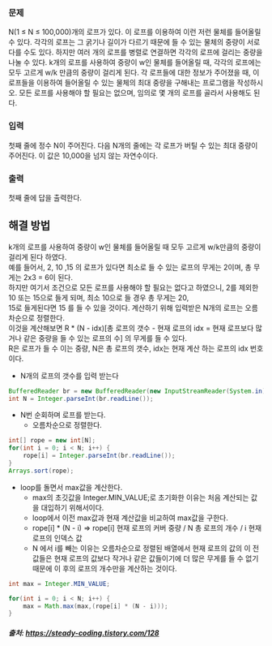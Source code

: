### 문제
N(1 ≤ N ≤ 100,000)개의 로프가 있다. 이 로프를 이용하여 이런 저런 물체를 들어올릴 수 있다. 각각의 로프는 그 굵기나 길이가 다르기 때문에 들 수 있는 물체의 중량이 서로 다를 수도 있다.
하지만 여러 개의 로프를 병렬로 연결하면 각각의 로프에 걸리는 중량을 나눌 수 있다. k개의 로프를 사용하여 중량이 w인 물체를 들어올릴 때, 각각의 로프에는 모두 고르게 w/k 만큼의 중량이 걸리게 된다.
각 로프들에 대한 정보가 주어졌을 때, 이 로프들을 이용하여 들어올릴 수 있는 물체의 최대 중량을 구해내는 프로그램을 작성하시오. 모든 로프를 사용해야 할 필요는 없으며, 임의로 몇 개의 로프를 골라서 사용해도 된다.

### 입력
첫째 줄에 정수 N이 주어진다. 다음 N개의 줄에는 각 로프가 버틸 수 있는 최대 중량이 주어진다. 이 값은 10,000을 넘지 않는 자연수이다.

### 출력
첫째 줄에 답을 출력한다.

## 해결 방법
k개의 로프를 사용하여 중량이 w인 물체를 들어올릴 때 모두 고르게 w/k만큼의 중량이 걸리게 된다 하였다.  
예를 들어서, 2, 10 ,15 의 로프가 있다면 최소로 들 수 있는 로프의 무게는 2이며, 총 무게는 2x3 = 6이 된다.  
하지만 여기서 조건으로 모든 로프를 사용해야 할 필요는 없다고 하였으니, 2를 제외한 10 또는 15으로 들게 되며, 최소 10으로 들 경우 총 무게는 20,   
15로 들게된다면 15 를 들 수 있을 것이다. 계산하기 위해 입력받은 N개의 로프는 오름차순으로 정렬한다.     
이것을 계산해보면 R * (N - idx)[총 로프의 갯수 - 현재 로프의 idx = 현재 로프보다 많거나 같은 중량을 들 수 있는 로프의 수] 의 무게를 들 수 있다.     
R은 로프가 들 수 이는 중량, N은 총 로프의 갯수, idx는 현재 계산 하는 로프의 idx 번호이다.

- N개의 로프의 갯수를 입력 받는다
```java
BufferedReader br = new BufferedReader(new InputStreamReader(System.in));
int N = Integer.parseInt(br.readLine());
```
- N번 순회하며 로프를 받는다.
  - 오름차순으로 정렬한다.
```java
int[] rope = new int[N];
for(int i = 0; i < N; i++) {
    rope[i] = Integer.parseInt(br.readLine());
}
Arrays.sort(rope);
```
- loop를 돌면서 max값을 계산한다.
  - max의 초깃값을 Integer.MIN_VALUE;로 초기화한 이유는 처음 계산되는 값을 대입하기 위해서이다. 
  - loop에서 이전 max값과 현재 계산값을 비교하여 max값을 구한다.
  -  rope[i] * (N - i) => rope[i] 현재 로프의 커버 중량 / N 총 로프의 개수 / i 현재 로프의 인덱스 값
    - N 에서 i를 빼는 이유는 오름차순으로 정렬된 배열에서 현재 로프의 값의 이 전 값들은 현재 로프의 값보다 작거나 같은 값들이기에 더 많은 무게를 들 수 없기 때문에
    이 후의 로프의 개수만을 계산하는 것이다. 
```java
int max = Integer.MIN_VALUE;

for(int i = 0; i < N; i++) {
    max = Math.max(max,(rope[i] * (N - i)));
}
```

##### 출처: https://steady-coding.tistory.com/128



